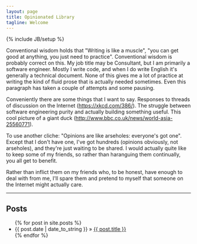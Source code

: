```yaml
---
layout: page
title: Opinionated Library
tagline: Welcome
---
```

{% include JB/setup %}

Conventional wisdom holds that "Writing is like a muscle", "you can get good at anything, you just need to practice".
Conventional wisdom is probably correct on this.
My job title may be Consultant, but I am primarily a software engineer. Mostly I write code, and when I do write English it's generally a technical document.
None of this gives me a lot of practice at writing the kind of fluid prose that is actually needed sometimes. Even this paragraph has taken a couple of attempts and some pausing.

Conveniently there are some things that I want to say.
Responses to threads of discussion on the Internet (<https://xkcd.com/386/>).
The struggle between software engineering purity and actually building something useful.
This cool picture of a giant duck (<http://www.bbc.co.uk/news/world-asia-25560771>).

To use another cliche: "Opinions are like arseholes: everyone's got one".
Except that I don't have one, I've got hundreds (opinions obviously, not arseholes), and they're just waiting to be shared.
I would actually quite like to keep some of my friends, so rather than haranguing them continually, you all get to benefit.

Rather than inflict them on my friends who, to be honest, have enough to deal with from me, I'll spare them and pretend to myself that someone on the Internet might actually care.

---

## Posts
<ul class="posts">
  {% for post in site.posts %}
    <li>{{ post.date | date_to_string }} &raquo; <a href="{{ BASE_PATH }}{{ post.url }}">{{ post.title }}</a></li>
  {% endfor %}
</ul>


